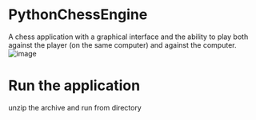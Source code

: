 # PythonChessEngine
A chess application with a graphical interface and the ability to play both against the player (on the same computer) and against the computer.
![image](https://user-images.githubusercontent.com/44743531/161573844-5fe239bf-4ad1-4d14-a39c-e72cc16c9f03.png)

# Run the application
unzip the archive and run <python main.py> from directory
